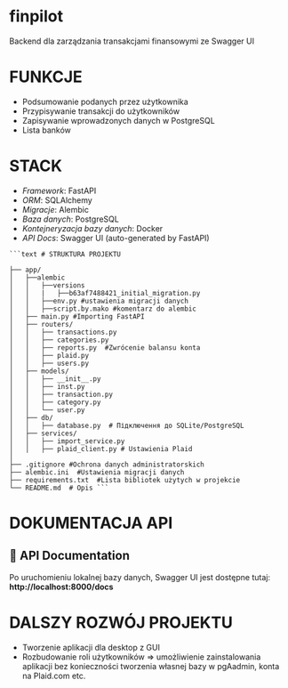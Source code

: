 # finpilot
Backend dla zarządzania transakcjami finansowymi ze Swagger UI

# FUNKCJE

- Podsumowanie podanych przez użytkownika 
- Przypisywanie transakcji do użytkowników
- Zapisywanie wprowadzonych danych w PostgreSQL
- Lista banków 

# STACK

- *Framework*: FastAPI
- *ORM*: SQLAlchemy
- *Migracje*: Alembic
- *Baza danych*: PostgreSQL
- *Kontejneryzacja bazy danych*: Docker
- *API Docs*: Swagger UI (auto-generated by FastAPI)

<pre lang="text"><code>```text # STRUKTURA PROJEKTU

├── app/
│   ├──alembic
│   │   ├──versions
│   │   |   ├──b63af7488421_initial_migration.py
│   │   ├──env.py #ustawienia migracji danych
│   │   ├──script.by.mako #komentarz do alembic
│   ├── main.py #Importing FastAPI
│   ├── routers/ 
│   │   ├── transactions.py
│   │   ├── categories.py 
│   │   ├── reports.py  #Zwrócenie balansu konta
│   │   ├── plaid.py
│   │   ├── users.py
│   ├── models/  
│   │   ├── __init__.py
│   │   ├── inst.py
│   │   ├── transaction.py
│   │   ├── category.py
│   │   └── user.py
│   ├── db/  
│   │   ├── database.py  # Підключення до SQLite/PostgreSQL   
│   ├── services/  
│   │   ├── import_service.py 
│   │   ├── plaid_client.py # Ustawienia Plaid
│   
├── .gitignore #Ochrona danych administratorskich
├── alembic.ini  #Ustawienia migracji danych
├── requirements.txt  #Lista bibliotek użytych w projekcie
└── README.md  # Opis ``` </code></pre>

# DOKUMENTACJA API

## 🧪 API Documentation

Po uruchomieniu lokalnej bazy danych, Swagger UI jest dostępne tutaj:  
**http://localhost:8000/docs**

# DALSZY ROZWÓJ PROJEKTU

- Tworzenie aplikacji dla desktop z GUI
- Rozbudowanie roli użytkowników => umożliwienie zainstalowania aplikacji bez konieczności tworzenia własnej bazy w pgAadmin, konta na Plaid.com etc.
